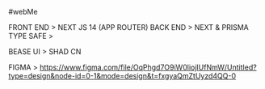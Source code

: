 #webMe

FRONT END > NEXT JS 14 (APP ROUTER)
BACK END > NEXT & PRISMA
TYPE SAFE > 

BEASE UI > SHAD CN

FIGMA > https://www.figma.com/file/OqPhgd7O9iW0liojIUfNmW/Untitled?type=design&node-id=0-1&mode=design&t=fxgyaQmZtUyzd4QQ-0
